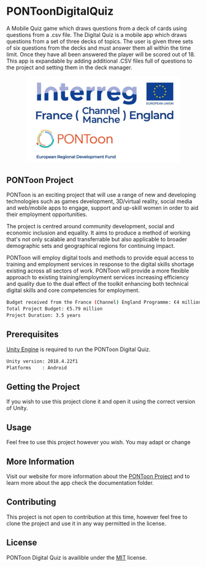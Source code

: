 # PONToonDigitalQuiz
 A Mobile Quiz game which draws questions from a deck of cards using questions from a .csv file. The Digital Quiz is a mobile app which draws questions from a set of three decks of topics. The user is given three sets of six questions from the decks and must answer them all within the time limit. Once they have all been answered the player will be scored out of 18. 
This app is expandable by adding additional .CSV files full of questions to the project and setting them in the deck manager. 
 
<p align="center">
  <img src="interregLogo.png" width="400" title="Interreg Logo">
</p>

## PONToon Project
PONToon is an exciting project that will use a range of new and developing technologies such as games development, 3D/virtual reality, social media and web/mobile apps to engage, support and up-skill women in order to aid their employment opportunities.

The project is centred around community development, social and economic inclusion and equality. It aims to produce a method of working that's not only scalable and transferrable but also applicable to broader demographic sets and geographical regions for continuing impact.

PONToon will employ digital tools and methods to provide equal access to training and employment services in response to the digital skills shortage existing across all sectors of work. PONToon will provide a more flexible approach to existing training/employment services increasing efficiency and quality due to the dual effect of the toolkit enhancing both technical digital skills and core competencies for employment.

```bash
Budget received from the France (Channel) England Programme: €4 million ERDF
Total Project Budget: €5.79 million
Project Duration: 3.5 years
```

## Prerequisites

[Unity Engine](https://unity3d.com/get-unity/download/archive) is required to run the PONToon Digital Quiz.

```bash
Unity version: 2018.4.22f1
Platforms    : Android
```

## Getting the Project

If you wish to use this project clone it and open it using the correct version of Unity. 

## Usage
Feel free to use this project however you wish. You may adapt or change 

## More Information

Visit our website for more information about the [PONToon Project](https://www.pontoonproject.eu/) and to learn more about the app check the documentation folder.

## Contributing

This project is not open to contribution at this time, however feel free to clone the project and use it in any way permitted in the license. 

## License
PONToon Digital Quiz is availible under the [MIT](https://choosealicense.com/licenses/mit/) license.
